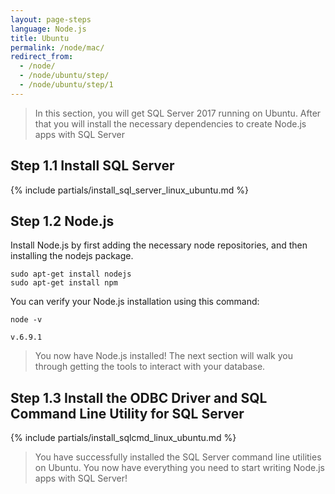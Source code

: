 ```yaml
---
layout: page-steps
language: Node.js
title: Ubuntu
permalink: /node/mac/
redirect_from:
  - /node/
  - /node/ubuntu/step/
  - /node/ubuntu/step/1
---
```


> In this section, you will get SQL Server 2017 running on Ubuntu. After that you will install the necessary dependencies to create Node.js apps with SQL Server

## Step 1.1 Install SQL Server
{% include partials/install_sql_server_linux_ubuntu.md %}

## Step 1.2 Node.js

Install Node.js by first adding the necessary node repositories, and then installing the nodejs package.

```terminal
sudo apt-get install nodejs
sudo apt-get install npm
```

You can verify your Node.js installation using this command:

```terminal
node -v
```

```results
v.6.9.1
```

> You now have Node.js installed! The next section will walk you through getting the tools to interact with your database.

## Step 1.3 Install the ODBC Driver and SQL Command Line Utility for SQL Server

{% include partials/install_sqlcmd_linux_ubuntu.md %}

> You have successfully installed the SQL Server command line utilities on Ubuntu. You now have everything you need to start writing Node.js apps with SQL Server!
